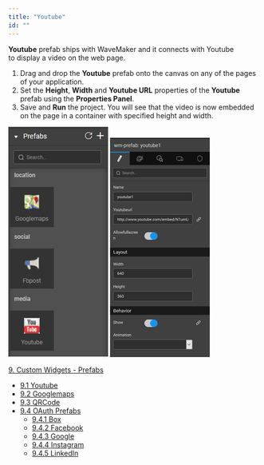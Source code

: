 ```yaml
---
title: "Youtube"
id: ""
---
```


**Youtube** prefab ships with WaveMaker and it connects with Youtube to display a video on the web page.

1. Drag and drop the **Youtube** prefab onto the canvas on any of the pages of your application.
2. Set the **Height**, **Width** and **Youtube URL** properties of the **Youtube** prefab using the **Properties Panel**.
3. Save and **Run** the project. You will see that the video is now embedded on the page in a container with specified height and width.

[![](/learn/assets/prefab.png)](/learn/assets/prefab.png) [![](/learn/assets/youtube_props.png)](/learn/assets/youtube_props.png)

[9\. Custom Widgets - Prefabs](/learn/app-development/widgets/widget-library/#prefabs)

- [9.1 Youtube](/learn/app-development/widgets/prefab/youtube/)
- [9.2 Googlemaps](/learn/app-development/widgets/prefab/googlemaps/)
- [9.3 QRCode](/learn/app-development/widgets/prefab/qrcode/)
- [9.4 OAuth Prefabs](/learn/app-development/widgets/prefab/oauth-prefabs/)
    - [9.4.1 Box](/learn/app-development/widgets/prefab/oauth-prefabs/box/)
    - [9.4.2 Facebook](/learn/app-development/widgets/prefab/oauth-prefabs/facebook/)
    - [9.4.3 Google](/learn/app-development/widgets/prefab/oauth-prefabs/google/)
    - [9.4.4 Instagram](learn/app-development/widgets/prefab/oauth-prefabs/instagram/)
    - [9.4.5 LinkedIn](/learn/app-development/widgets/prefab/oauth-prefabs/linkedin/)
